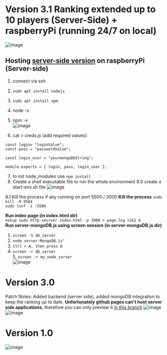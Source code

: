 # Version 3.1 Ranking extended up to 10 players (Server-Side) + raspberryPi (running 24/7 on local)
![image](https://github.com/matiwan3/project-shark-roulette/assets/93386476/fd4bff7b-82a1-4c32-be44-b9816b002f9a)

## Hosting [server-side version](https://github.com/matiwan3/project-shark-roulette/blob/feature/server-side/readme.md) on raspberryPi (Server-side)
1. connect via ssh
2. ```sudo apt install nodejs```  
3. ```sudo apt install npm``` 
4. node -v
5. npm -v  
   ![image](https://github.com/matiwan3/project-shark-roulette/assets/93386476/60947095-7b45-4d6c-8511-115ca775a316)

6. cat > creds.js (add required values)  
```
const login= "loginValue";
const pass = "passwordValue";

const login_user = "yourmongoDbString";

module.exports = { login, pass, login_user };
```
7. to init node_modules use  ```npm install```   
8. Create a shell executable file to run the whole environment
8.0 create a start-env.sh file 
![image](https://github.com/matiwan3/project-shark-roulette/assets/93386476/f4b548b5-49a9-4268-a8ab-5cb28713c098)



8.1 Kill the process if any running on port 5500 / 3000
**Kill the process**
``` sudo kill -9 9584 ```  
``` sudo lsof -i :5500 ```  

**Run index page (in index.html dir)**   
```nohup sudo http-sesrver index.html -p 3000 > page.log >2&1 &```  
**Run server-mongoDB.js using screen session (in server-mongoDB.js dir)**  
1. ``` screen -S db_server ```  
2. ``` node server-MongoDB.js" ```    
3. ``` Ctrl + A, then press D ```  
4. ``` screen -r db_server ```  
5, ``` screen -r my_node_server ```     
![image](https://github.com/matiwan3/project-shark-roulette/assets/93386476/7c40c4a7-e8b9-4ac7-8a28-a790109459ca)

# Version 3.0
Patch Notes: Added backend (server side), added mongoDB integration to keep the ranking up to date. **Unfortunately github pages can't host server side applications**, therefore you can only preview it [in this branch](https://github.com/matiwan3/project-shark-roulette/tree/feature/server-side)
![image](https://github.com/matiwan3/project-shark-roulette/assets/93386476/177f6e65-cb70-4ba9-bb2d-0602f82a049a)
![image](https://github.com/matiwan3/project-shark-roulette/assets/93386476/5b8bc1b2-ba25-490e-810b-12f1fb225d20)


# Version 1.0
![image](https://github.com/matiwan3/project-shark-roulette/assets/93386476/6232498a-d451-4772-8d71-d8cbd5c7090b)
